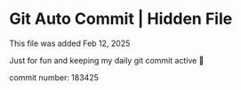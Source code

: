 # Git Auto Commit | Hidden File

This file was added Feb 12, 2025

Just for fun and keeping my daily git commit active 🤪

commit number: 183425
